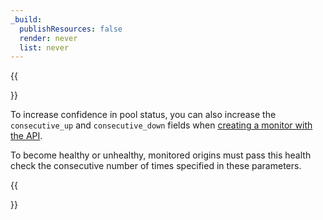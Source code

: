 ```yaml
---
_build:
  publishResources: false
  render: never
  list: never
---
```


{{<Aside type="note" header="Note">}}

To increase confidence in pool status, you can also increase the `consecutive_up` and `consecutive_down` fields when [creating a monitor with the API](/api/operations/account-load-balancer-monitors-create-monitor). 

To become healthy or unhealthy, monitored origins must pass this health check the consecutive number of times specified in these parameters.

{{</Aside>}}